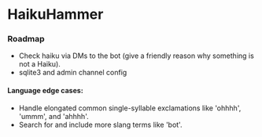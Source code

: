 # HaikuHammer

### Roadmap

 - Check haiku via DMs to the bot (give a friendly reason why something is not a Haiku).
 - sqlite3 and admin channel config 

#### Language edge cases:
 - Handle elongated common single-syllable exclamations like 'ohhhh', 'ummm', and 'ahhhh'.
 - Search for and include more slang terms like 'bot'.